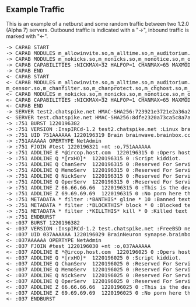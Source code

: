 Example Traffic
---------------

This is an example of a netburst and some random traffic between two 1.2.0 (Alpha 7) servers. Outbound traffic is indicated with a "->", inbound traffic is marked with "<-".

<pre>
-> CAPAB START
-> CAPAB MODULES m_allowinvite.so,m_alltime.so,m_auditorium.so,m_banexception.so,m_blockcaps.so,m_blockcolor.so,m_botmode.so,m_callerid.so,m_cban.so,m_censor.so,m_chanfilter.so, m_chanprotect.so,m_chghost.so,m_chgident.so,m_chgname.so,m_cloaking.so,m_commonchans.so,m_dccallow.so,m_deaf.so,m_delayjoin.so,m_filter.so,m_globalload.so,m_globops.so, m_hidechans.so,m_hideoper.so,m_invisible.so,m_inviteexception.so,m_joinflood.so,m_kicknorejoin.so,m_knock.so,m_messageflood.so,m_nickflood.so,m_nicklock.so,m_noctcp.so
-> CAPAB MODULES m_nokicks.so,m_nonicks.so,m_nonotice.so,m_operchans.so,m_permchannels.so,m_redirect.so,m_remove.so,m_sajoin.so,m_samode.so,m_sanick.so,m_sapart.so,m_saquit.so, m_services_account.so,m_servprotect.so,m_sethost.so,m_setident.so,m_setname.so,m_showwhois.so,m_shun.so,m_silence.so,m_stripcolor.so,m_svshold.so,m_swhois.so,m_timebans.so, m_watch.so
-> CAPAB CAPABILITIES :NICKMAX=32 HALFOP=1 CHANMAX=65 MAXMODES=20 IDENTMAX=12 MAXQUIT=256 MAXTOPIC=308 MAXKICK=256 MAXGECOS=129 MAXAWAY=201 IP6NATIVE=0 IP6SUPPORT=1 PROTOCOL=1201 CHALLENGE=a%'ski?#-uo1y5u'kka PREFIX=(qaohv)~&@%+ CHANMODES=Ibeg,k,FJLfjl,ABCDGKMNOPQRSTcimnpstu SVSPART=1
-> CAPAB END
<- CAPAB START
<- CAPAB MODULES m_allowinvite.so,m_alltime.so,m_auditorium.so,m_banexception.so,m_blockcaps.so,m_blockcolor.so,m_botmode.so,m_callerid.so,m_cban.so,
m_censor.so,m_chanfilter.so,m_chanprotect.so,m_chghost.so,m_chgident.so,m_chgname.so,m_cloaking.so,m_commonchans.so,m_dccallow.so,m_deaf.so,m_delayjoin.so, m_filter.so,m_globalload.so,m_globops.so,m_hidechans.so,m_hideoper.so,m_invisible.so,m_inviteexception.so,m_joinflood.so,m_kicknorejoin.so,m_knock.so,m_messageflood.so, m_nickflood.so,m_nicklock.so,m_noctcp.so
<- CAPAB MODULES m_nokicks.so,m_nonicks.so,m_nonotice.so,m_operchans.so,m_permchannels.so,m_redirect.so,m_remove.so,m_sajoin.so,m_samode.so,m_sanick.so,m_sapart.so,m_saquit.so, m_services_account.so,m_servprotect.so,m_sethost.so,m_setident.so,m_setname.so,m_showwhois.so,m_shun.so,m_silence.so,m_stripcolor.so,m_svshold.so,m_swhois.so, m_timedbans.so,m_watch.so
<- CAPAB CAPABILITIES :NICKMAX=32 HALFOP=1 CHANMAX=65 MAXMODES=20 IDENTMAX=12 MAXQUIT=256 MAXTOPIC=308 MAXKICK=256 MAXGECOS=129 MAXAWAY=20 IP6NATIVE=0 IP6SUPPORT=1 PROTOCOL=1201 CHALLENGE=5g3#e/{kq5e-s5oo}a{ PREFIX=(qaohv)~&@%+ CHANMODES=Ibeg,k,FJLfjl,ABCDGKMNOPQRSTcimnpstu SVSPART=1
<- CAPAB END
-> SERVER test2.chatspike.net HMAC-SHA256:723921e3721e2a36a2a472c53c4773a0838eeb28e46a73f361eb2da9b61e9c22 0 751 :Test server
<- SERVER test.chatspike.net HMAC-SHA256:8dfe2320a73ca5c8a7a95f2eceb9f8c1ebfd1e067dd28471c30f10abfe8ed8f0 0 037 :"Bollocks" Said pooh, as he caught his testicles in the vice.
-> :751 BURST 1220196382
-> :751 VERSION :InspIRCd-1.2 test2.chatspike.net :Linux brainwave 2.6.23-gentoo-r6 (InspIRCd-1.2.0a5+GreatCowGuru) [FLAGS=10222,epoll,751]
-> :751 UID 751AAAAAA 1220196319 Brain brainwave.brainbox.cc netadmin.chatspike.net brain 192.168.1.10 1220196324 +Siosw +ACKNOQcdfgklnoqtx :Craig Edwards
-> :751AAAAAA OPERTYPE NetAdmin
-> :751 FJOIN #test 1220196321 +nt :o,751AAAAAA
-> :751 ADDLINE E *@ircop.host.com <Config> 1220196315 0 :Opers hostname
-> :751 ADDLINE Q *[rxHO]* <Config> 1220196315 0 :Script kiddiot.
-> :751 ADDLINE Q ChanServ <Config> 1220196315 0 :Reserved For Services
-> :751 ADDLINE Q MemoServ <Config> 1220196315 0 :Reserved For Services
-> :751 ADDLINE Q NickServ <Config> 1220196315 0 :Reserved For Services
-> :751 ADDLINE Q OperServ <Config> 1220196315 0 :Reserved For Services
-> :751 ADDLINE Z 66.66.66.66 <Config> 1220196315 0 :This is the devils ip. You cannot use it.
-> :751 ADDLINE Z 69.69.69.69 <Config> 1220196315 0 :No porn here thanks.
-> :751 METADATA * filter :*BANTHIS* gline * 10 :Banned text
-> :751 METADATA * filter :*BLOCKTHIS* block * 0 :Blocked text
-> :751 METADATA * filter :*KILLTHIS* kill * 0 :Killed text
-> :751 ENDBURST
<- :037 BURST 1220196382
<- :037 VERSION :InspIRCd-1.2 test.chatspike.net :FreeBSD neuron.brainbox.cc 5.4-RELEASE (InspIRCd-1.2.0a6+Tuxer) [FLAGS=10352,kqueue,037]
<- :037 UID 037AAAAAA 1220196029 BrainNeuron synapse.brainbox.cc netadmin.chatspike.net brain 10.0.0.2 1220196034 +Sioswx +COQcdfkloqtx :Craig Edwards
<- :037AAAAAA OPERTYPE NetAdmin
<- :037 FJOIN #test 1220196030 +nt :o,037AAAAAA
<- :037 ADDLINE E *@ircop.host.com <Config> 1220196025 0 :Opers hostname
<- :037 ADDLINE Q *[rxHO]* <Config> 1220196025 0 :Script kiddiot.
<- :037 ADDLINE Q ChanServ <Config> 1220196025 0 :Reserved For Services
<- :037 ADDLINE Q MemoServ <Config> 1220196025 0 :Reserved For Services
<- :037 ADDLINE Q NickServ <Config> 1220196025 0 :Reserved For Services
<- :037 ADDLINE Q OperServ <Config> 1220196025 0 :Reserved For Services
<- :037 ADDLINE Z 66.66.66.66 <Config> 1220196025 0 :This is the devils ip. You cannot use it.
<- :037 ADDLINE Z 69.69.69.69 <Config> 1220196025 0 :No porn here thanks.
<- :037 ENDBURST
</pre>

